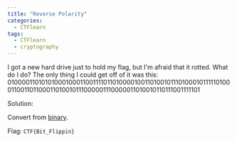 ```yaml
---
title: "Reverse Polarity"
categories:
  - CTFlearn
tags:
  - CTFlearn
  - cryptography
---
```


I got a new hard drive just to hold my flag, but I'm afraid that it rotted. What do I do? The only thing I could get off of it was this: 01000011010101000100011001111011010000100110100101110100010111110100011001101100011010010111000001110000011010010110111001111101

Solution: 

Convert from [binary](https://gchq.github.io/CyberChef/#recipe=From_Binary('Space',8)&input=MDEwMDAwMTEwMTAxMDEwMDAxMDAwMTEwMDExMTEwMTEwMTAwMDAxMDAxMTAxMDAxMDExMTAxMDAwMTAxMTExMTAxMDAwMTEwMDExMDExMDAwMTEwMTAwMTAxMTEwMDAwMDExMTAwMDAwMTEwMTAwMTAxMTAxMTEwMDExMTExMDE).

Flag: `CTF{Bit_Flippin}`